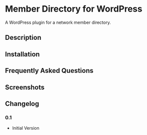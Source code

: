 # Member Directory for WordPress
A WordPress plugin for a network member directory.

## Description


## Installation


## Frequently Asked Questions


## Screenshots


## Changelog

### 0.1
- Initial Version

